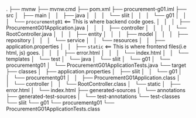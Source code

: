 .
├── mvnw
├── mvnw.cmd
├── pom.xml
├── procurement-g01.iml
├── src
│   ├── main
│   │   ├── java
│   │   │   └── sliit
│   │   │       └── g01
│   │   │           └── `procurementg01`  <== This is where backend code goes.
│   │   │               ├── ProcurementG01Application.java
│   │   │               ├── controller
│   │   │               │   └── RootController.java
│   │   │               ├── entity
│   │   │               ├── model
│   │   │               ├── repository
│   │   │               └── service
│   │   └── resources
│   │       ├── application.properties
│   │       ├── `static`   <== This is where frontend files(i.e html, js) goes.
│   │       │   ├── error.html
│   │       │   └── index.html
│   │       └── templates
│   └── test
│       └── java
│           └── sliit
│               └── g01
│                   └── procurementg01
│                       └── ProcurementG01ApplicationTests.java
└── target
    ├── classes
    │   ├── application.properties
    │   ├── sliit
    │   │   └── g01
    │   │       └── procurementg01
    │   │           ├── ProcurementG01Application.class
    │   │           └── controller
    │   │               └── RootController.class
    │   └── static
    │       ├── error.html
    │       └── index.html
    ├── generated-sources
    │   └── annotations
    ├── generated-test-sources
    │   └── test-annotations
    └── test-classes
        └── sliit
            └── g01
                └── procurementg01
                    └── ProcurementG01ApplicationTests.class
